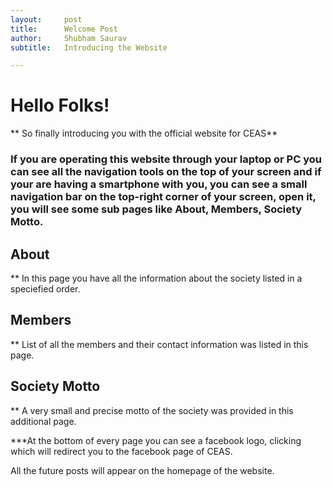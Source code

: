 ```yaml
---
layout:     post
title:      Welcome Post
author:     Shubham Saurav
subtitle:  	Introducing the Website

---
```

<!-- Start Writing Below in Markdown -->
# Hello Folks!

** So finally introducing you with the official website for CEAS**

### If you are operating this website through your laptop or PC you can see all the navigation tools on the top of your screen and if your are having a smartphone with you, you can see a small navigation bar on the top-right corner of your screen, open it, you will see some sub pages like About, Members, Society Motto.

## About
** In this page you have all the information about the society listed in a speciefied order.

## Members
** List of all the members and their contact information was listed in this page.

## Society Motto
** A very small and precise motto of the society was provided in this additional page.

***At the bottom of every page you can see a facebook logo, clicking which will redirect you to the facebook page of CEAS.

All the future posts will appear on the homepage of the website.



